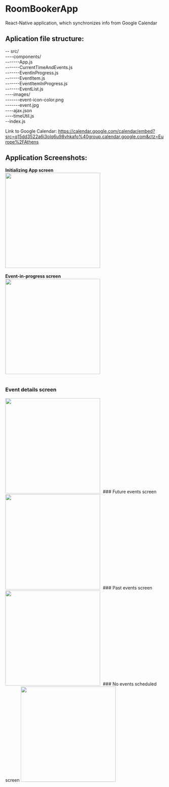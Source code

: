 # RoomBookerApp
React-Native application, which synchronizes info from Google Calendar



## Aplication file structure:
 -- src/  
 ----components/  
 -------App.js  
 -------CurrentTimeAndEvents.js   
 -------EventInProgress.js  
 -------EventItem.js  
 -------EventItemInProgress.js  
 -------EventList.js  
 ----images/  
 -------event-icon-color.png  
 -------event.jpg  
 ----ajax.json  
 ----timeUtil.js  
 --index.js  

Link to Google Calendar: https://calendar.google.com/calendar/embed?src=q15dd3522a6i3olq6u98vhkafo%40group.calendar.google.com&ctz=Europe%2FAthens

## Application Screenshots:
<b> Initializing App screen</b>  </br>
<kbd>
  <img src="/Screenshots/SimulatorScreen_01.png" width="300"/>  
</kbd></br>
<b> Event-in-progress screen  </b></br>
<kbd>
  <img src="/Screenshots/SimulatorScreen_02.png" width="300"/>  
</kbd></kbd></br>
### Event details screen  
<kbd>
  <img src="/Screenshots/SimulatorScreen_03.png" width="300"/>  
</kbd>
### Future events screen  
<kbd>
  <img src="/Screenshots/SimulatorScreen_04.png" width="300"/>  
</kbd>
### Past events screen  
<kbd>
  <img src="/Screenshots/SimulatorScreen_05.png" width="300"/>  
</kbd>
### No events scheduled screen  
<kbd>
  <img src="/Screenshots/SimulatorScreen_06.png" width="300"/>  
</kbd>

